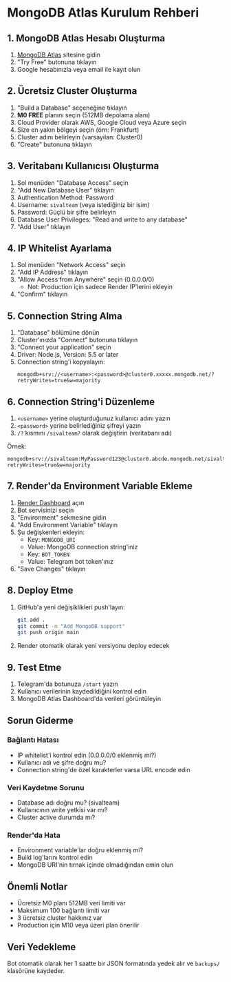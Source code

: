 # MongoDB Atlas Kurulum Rehberi

## 1. MongoDB Atlas Hesabı Oluşturma

1. [MongoDB Atlas](https://www.mongodb.com/cloud/atlas) sitesine gidin
2. "Try Free" butonuna tıklayın
3. Google hesabınızla veya email ile kayıt olun

## 2. Ücretsiz Cluster Oluşturma

1. "Build a Database" seçeneğine tıklayın
2. **M0 FREE** planını seçin (512MB depolama alanı)
3. Cloud Provider olarak AWS, Google Cloud veya Azure seçin
4. Size en yakın bölgeyi seçin (örn: Frankfurt)
5. Cluster adını belirleyin (varsayılan: Cluster0)
6. "Create" butonuna tıklayın

## 3. Veritabanı Kullanıcısı Oluşturma

1. Sol menüden "Database Access" seçin
2. "Add New Database User" tıklayın
3. Authentication Method: Password
4. Username: `sivalteam` (veya istediğiniz bir isim)
5. Password: Güçlü bir şifre belirleyin
6. Database User Privileges: "Read and write to any database"
7. "Add User" tıklayın

## 4. IP Whitelist Ayarlama

1. Sol menüden "Network Access" seçin
2. "Add IP Address" tıklayın
3. "Allow Access from Anywhere" seçin (0.0.0.0/0)
   - Not: Production için sadece Render IP'lerini ekleyin
4. "Confirm" tıklayın

## 5. Connection String Alma

1. "Database" bölümüne dönün
2. Cluster'ınızda "Connect" butonuna tıklayın
3. "Connect your application" seçin
4. Driver: Node.js, Version: 5.5 or later
5. Connection string'i kopyalayın:
   ```
   mongodb+srv://<username>:<password>@cluster0.xxxxx.mongodb.net/?retryWrites=true&w=majority
   ```

## 6. Connection String'i Düzenleme

1. `<username>` yerine oluşturduğunuz kullanıcı adını yazın
2. `<password>` yerine belirlediğiniz şifreyi yazın
3. `/?` kısmını `/sivalteam?` olarak değiştirin (veritabanı adı)

Örnek:
```
mongodb+srv://sivalteam:MyPassword123@cluster0.abcde.mongodb.net/sivalteam?retryWrites=true&w=majority
```

## 7. Render'da Environment Variable Ekleme

1. [Render Dashboard](https://dashboard.render.com) açın
2. Bot servisinizi seçin
3. "Environment" sekmesine gidin
4. "Add Environment Variable" tıklayın
5. Şu değişkenleri ekleyin:
   - Key: `MONGODB_URI` 
   - Value: MongoDB connection string'iniz
   - Key: `BOT_TOKEN`
   - Value: Telegram bot token'ınız
6. "Save Changes" tıklayın

## 8. Deploy Etme

1. GitHub'a yeni değişiklikleri push'layın:
   ```bash
   git add .
   git commit -m "Add MongoDB support"
   git push origin main
   ```

2. Render otomatik olarak yeni versiyonu deploy edecek

## 9. Test Etme

1. Telegram'da botunuza `/start` yazın
2. Kullanıcı verilerinin kaydedildiğini kontrol edin
3. MongoDB Atlas Dashboard'da verileri görüntüleyin

## Sorun Giderme

### Bağlantı Hatası
- IP whitelist'i kontrol edin (0.0.0.0/0 eklenmiş mi?)
- Kullanıcı adı ve şifre doğru mu?
- Connection string'de özel karakterler varsa URL encode edin

### Veri Kaydetme Sorunu
- Database adı doğru mu? (sivalteam)
- Kullanıcının write yetkisi var mı?
- Cluster active durumda mı?

### Render'da Hata
- Environment variable'lar doğru eklenmiş mi?
- Build log'larını kontrol edin
- MongoDB URI'nin tırnak içinde olmadığından emin olun

## Önemli Notlar

- Ücretsiz M0 planı 512MB veri limiti var
- Maksimum 100 bağlantı limiti var
- 3 ücretsiz cluster hakkınız var
- Production için M10 veya üzeri plan önerilir

## Veri Yedekleme

Bot otomatik olarak her 1 saatte bir JSON formatında yedek alır ve `backups/` klasörüne kaydeder.